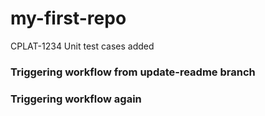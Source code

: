 # my-first-repo
CPLAT-1234
Unit test cases added
### Triggering workflow from update-readme branch
### Triggering workflow again
